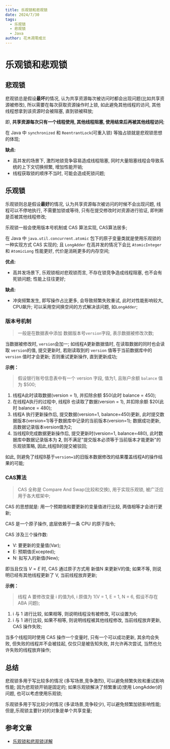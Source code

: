 ```yaml
---
title: 乐观锁和悲观锁
date: 2024/7/30
tags:
  - 乐观锁
  - 悲观锁
  - Java
author: 花木凋零成兰
---
```


# 乐观锁和悲观锁

## 悲观锁

悲观锁总是假设**最坏**的情况, 认为共享资源每次被访问时都会出现问题(比如共享资源被修改), 所以需要在每次获取资源操作时上锁, 如此避免其他线程的访问, 其他线程想拿到该资源时会被阻塞, 直到锁被释放;

即, **共享资源每次只有一个线程使用, 其他线程阻塞, 使用结束后再被其他线程访问**;

在 Java 中 `synchronized` 和 `ReentrantLock`(可重入锁) 等独占锁就是悲观锁思想的体现;

**缺点:**
- 高并发的场景下, 激烈地锁竞争容易造成线程阻塞, 同时大量阻塞线程会导致系统的上下文切换频繁, 增加性能开销;
- 线程获取锁的顺序不当时, 可能会造成死锁问题;

## 乐观锁

乐观锁则总是假设**最好**的情况, 认为共享资源每次被访问的时候不会出现问题, 线程可以不停地执行, 不需要加锁或等待, 只有在提交修改时对资源进行验证, 即判断是否被其他线程修改;

乐观锁一般会使用版本号机制或 CAS 算法实现, CAS算法居多;

在 Java 中 `java.util.concurrent.atomic` 包下的原子变量类就是使用乐观锁的一种实现方式 CAS 实现的; 且 `LongAdder` 在高并发的情况下会比 `AtomicInteger` 和 `AtomicLong` 性能更好, 代价是消耗更多的内存空间;

**优点:**
- 高并发场景下, 乐观锁相对悲观锁而言, 不存在锁竞争造成线程阻塞, 也不会有死锁问题; 性能上往往更好;

**缺点:**
- 冲突频繁发生, 即写操作占比更多, 会导致频繁失败重试, 此时对性能影响较大, CPU飙升; 可以采用空间换空间的方式解决该问题, 如`LongAdder`;

### 版本号机制

> 一般是在数据表中添加 数据版本号`version`字段, 表示数据被修改次数;

当数据被修改时, `version`会加一; 如线程A更新数据值时, 在读取数据的同时也会读取 `version`的值, 提交更新时, 若刚读取到的 `version` 值等于当前数据库中的 `version` 值时才会更新; 否则重试更新操作, 直到更新成功;

**示例：** 
> 假设银行账号信息表中有一个 version 字段, 值为1, 且账户余额 `balance` 值为 $500;
1. 线程A此时读取数据(version = 1), 并扣除余额 $50(此时 balance = 450);
2. 在线程A执行的过程中, 线程B 也读取了数据(version = 1), 并扣除余额 $20(此时 balance = 480);
3. 线程A 执行更新操作后, 提交数据(version=1, balance=450)更新, 此时提交数据版本(version=1)等于数据库中记录的当前版本(version=1); 数据成功更新, 且数据记录版本version值为2;
4. 当线程B完成数据更新操作后, 提交更新时(version=1, balance=480), 此时数据库中数据记录版本为 **2**, 则不满足"提交版本必须等于当前版本才能更新"的乐观锁策略, 因此,线程B的提交被驳回;

如此, 则避免了线程B基于`version=1`的旧版本数据修改的结果覆盖线程A的操作结果的可能;

### CAS算法

> CAS 全称是 Compare And Swap(比较和交换), 用于实现乐观锁, 被广泛应用于各大框架中;

CAS 的思想就是: 用一个预期值和要更新的变量值进行比较, 两值相等才会进行更新;

CAS 是一个原子操作, 底层依赖于一条 CPU 的原子指令;

CAS 涉及三个操作数:
- V: 要更新的变量值(Var);
- E: 预期值(Excepted);
- N: 拟写入的新值(New);

即当且仅当 $V = E$ 时, CAS 通过原子方式用 新值N 来更新V的值; 如果不等, 则说明已经有其他线程更新了 V, 当前线程放弃更新;

**示例：**
> 线程 A 要修改变量 i 的值为6, i 原值为 1(V = 1, E = 1, N = 6, 假设不存在 ABA 问题);
> 

1. i 与 1 进行比较, 如果相等, 则说明线程没有被修改, 可以设置为6;
2. i 与 1 进行比较, 如果不相等, 则说明线程被其他线程修改, 当前线程放弃更新, CAS 操作失败;

当多个线程同时使用 CAS 操作一个变量时, 只有一个可以成功更新, 其余均会失败, 但失败的线程并不会被挂起, 仅仅只是被告知失败, 并允许再次尝试, 当然也允许失败的线程放弃操作;

## 总结
悲观锁多用于写比较多的情况 (多写场景,竞争激烈), 可以避免频繁失败和重试影响性能; 因为悲观锁开销是固定的; 如果乐观锁解决了频繁重试(使用 LongAdder)的问题, 也可以考虑使用乐观锁;

乐观锁多用于写比较少的情况 (多读场景,竞争较少), 可以避免频繁加锁影响性能; 但是,乐观锁主要针对的对象是单个共享变量;


## 参考文章

- [乐观锁和悲观锁详解](https://javaguide.cn/java/concurrent/optimistic-lock-and-pessimistic-lock.html)

